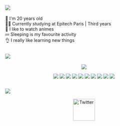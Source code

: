 
<h2 align = "left">
   <img src = "https://readme-typing-svg.herokuapp.com?font=Consolas&color=%23D83B7D&size=30&duration=6000&lines=About+me+👺&height=70">
</h2>
<p align = "left">
 <span color="red">
 🎂 I'm 20 years old<br>
 👨‍🎓 Currently studying at Epitech Paris | Third years<br>
 👺 I like to watch animes<br>
 💤 Sleeping is my favourite activity<br>
  👌 I really like learning new things
  </span>
</p>
<h2 align = "left">
   <img src = "https://readme-typing-svg.herokuapp.com?font=Consolas&color=%23D83B7D&size=30&duration=6000&lines=Stats+📈&height=70">
</h2>
<p align = "center">
  <img src = "https://github-readme-stats-phi-two-53.vercel.app/api?username=Raskc&count_private=true&show_icons=true&theme=radical&line_height=27">
</p>
<p align = "center">
  <img src="https://img.shields.io/badge/lua-%232C2D72.svg?style=for-the-badge&logo=lua&logoColor=white" />
  <img src="https://img.shields.io/badge/python-3670A0?style=for-the-badge&logo=python&logoColor=ffdd54" />
  <img src="https://img.shields.io/badge/c-%2300599C.svg?style=for-the-badge&logo=c&logoColor=white" />
   <img src="https://img.shields.io/badge/cpp-%2300599C.svg?style=for-the-badge&logo=cplusplus&logoColor=#00599C" />
   <img src="https://img.shields.io/badge/react-61DAFB?style=for-the-badge&logo=react&logoColor=black" />
   <img src="https://img.shields.io/badge/assembly-%2300599C.svg?style=for-the-badge&logo=assemblyscript&logoColor=white" />
   <img src="https://img.shields.io/badge/svelte-FF3E00?style=for-the-badge&logo=svelte&logoColor=white" />
   <img src="https://img.shields.io/badge/javascript-F7DF1E?style=for-the-badge&logo=javascript&logoColor=black" />
   <img src="https://img.shields.io/badge/ThreeJS-000000?style=for-the-badge&logo=threedotjs&logoColor=white" />
   <img src="https://img.shields.io/badge/nodeJS-5FA04E?style=for-the-badge&logo=nodedotjs&logoColor=white" />
</p>
<h2 align = "left">
   <img src = "https://readme-typing-svg.herokuapp.com?font=Consolas&color=%23D83B7D&size=30&duration=6000&lines=Contacts+📩&height=70">
</h2>
<p align = "center">
  <a href="https://twitter.com/Rask_Dev"><img alt="Twitter" height="70" width="70" src="assets/twitter.png"></a>
</p>
